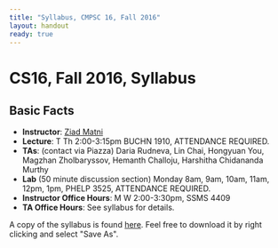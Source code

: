 ```yaml
---
title: "Syllabus, CMPSC 16, Fall 2016"
layout: handout
ready: true
---
```


CS16, Fall 2016, Syllabus
===========================

Basic Facts
-----------

* **Instructor**:  [Ziad Matni](http://www.cs.ucsb.edu/~zmatni)
* **Lecture**: T Th 2:00-3:15pm BUCHN 1910, ATTENDANCE REQUIRED.
* **TAs**: (contact via Piazza) Daria Rudneva, Lin Chai, Hongyuan You, Magzhan Zholbaryssov, Hemanth Challoju, Harshitha Chidananda Murthy
* **Lab** (50 minute discussion section) Monday 8am, 9am, 10am, 11am, 12pm, 1pm, PHELP 3525, ATTENDANCE REQUIRED.
* **Instructor Office Hours**: M W 2:00-3:30pm, SSMS 4409 
* **TA Office Hours**: See syllabus for details. 


A copy of the syllabus is found [here](http://cs.ucsb.edu/~zmatni/syllabi/CS16F16_syllabus.pdf). Feel free to download it by right clicking and select "Save As".
